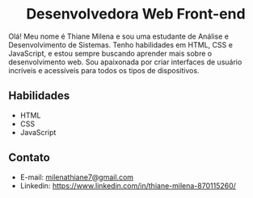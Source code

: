 <h1 align="center"> Desenvolvedora Web Front-end </h1>

Olá! Meu nome é Thiane Milena e sou uma estudante de Análise e Desenvolvimento de Sistemas. Tenho habilidades em HTML, CSS e JavaScript, e estou sempre buscando aprender mais sobre o desenvolvimento web. Sou apaixonada por criar interfaces de usuário incríveis e acessíveis para todos os tipos de dispositivos.

<h2> Habilidades </h2>

- HTML
- CSS
- JavaScript

<h2> Contato </h2>
 
 - E-mail: milenathiane7@gmail.com
 - Linkedin: https://www.linkedin.com/in/thiane-milena-870115260/
 
